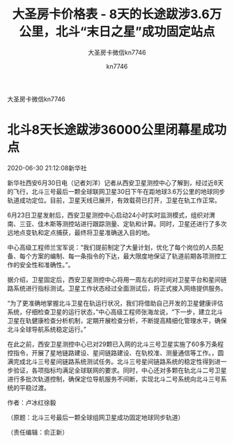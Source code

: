 ﻿---
layout: post
title: '大圣房卡价格表 - 8天的长途跋涉3.6万公里，北斗“末日之星”成功固定站点'
subtitle: '大圣房卡微信kn7746'
description: '大圣房卡价格表'
keyword: '大圣, 房卡'
author: kn7746
header-style: text
tags:
  - Web
---
大圣房卡微信kn7746

# 北斗8天长途跋涉36000公里闭幕星成功点

2020-06-30 21:12:08新华社

新华社西安6月30日电（记者刘洋）记者从西安卫星测控中心了解到，经过近8天的飞行，北斗三号最后一颗全球联网卫星30日下午在距地球3.6万公里的地球同步轨道成功定位。目前，卫星天线已展开，有效载荷已打开，卫星在轨工作正常。

6月23日卫星发射后，西安卫星测控中心启动24小时实时监测模式，组织对渭南、三亚、佳木斯等测控站进行跟踪测量、定轨和计算。同时，卫星还进行了多次远地点变轨和定点捕获，最终将卫星准确送入目的地。

中心高级工程师兰宝军说：“我们提前制定了大量计划，优化了每个岗位的人员配备、每个方案的编制、每一条指令的下达，最大限度地保证了轨道前期各项测控工作的安全性和准确性。”。

据介绍，卫星固定后，西安卫星测控中心将用一周左右的时间对卫星平台和星间链路系统进行指标测试。卫星工作状态经过全面测试后，将正式接入网络提供服务。

“为了更准确地掌握北斗卫星在轨运行状况，我们将借助自己开发的卫星健康评估系统，仔细检查卫星的运行状态，”中心高级工程师张海龙说，“下一步，建立北斗卫星在轨健康检查分析机制，定期开展检查分析，不断提高精细化管理水平，确保北斗全球导航系统稳定运行。”

在此之前，西安卫星测控中心已对29颗已入网的北斗三号卫星实施了60多万条程控指令，开展了星地链路建设、星间链路建设、在轨校准、测量通信等工作。，圆满完成北斗三号星间链路系统测试任务。北斗三号星间链路系统的稳定性得到进一步验证，各项指标均满足全球联网的要求。同时，中心还对多颗在轨北斗二号卫星进行多批次轨道控制，确保定位导航服务不间断，实现北斗二号系统向北斗三号系统的平稳过渡。

作者：卢冰红徐毅

（原题：北斗三号最后一颗全球组网卫星成功固定地球同步轨道）

（责任编辑：俞正新）

